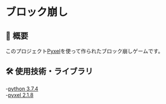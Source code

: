 # ブロック崩し

## 📖 概要
 このプロジェクト[Pyxel](https://github.com/kitao/pyxel)を使って作られたブロック崩しゲームです。

## 🛠 使用技術・ライブラリ
-[python 3.7.4](https://www.python.org/)  
-[pyxel 2.1.8](https://github.com/kitao/pyxel)
